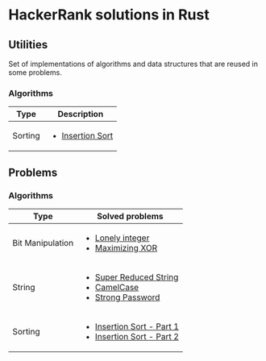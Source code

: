 # HackerRank solutions in Rust

## Utilities

Set of implementations of algorithms and data structures that are reused in some problems.

### **Algorithms**

| Type | Description |
------ | ----------- |
| Sorting | <ul><li>[Insertion Sort](./algorithms/sorting/utils/insertion-sort/src/main.rs)</li></ul> |

## Problems

### **Algorithms**

| Type | Solved problems |
------ | --------------- |
| Bit Manipulation | <ul><li>[Lonely integer](./algorithms/bit-manipulation/lonely-integer/README.md)</li><li>[Maximizing XOR](./algorithms/bit-manipulation/maximizing-xor/README.md)</li></ul> |
| String | <ul><li>[Super Reduced String](./algorithms/strings/super-reduced-string/src/main.rs)</li><li>[CamelCase](./algorithms/strings/camel-case/src/main.rs)</li><li>[Strong Password](./algorithms/strings/strong-password/src/main.rs)</li></ul> |
| Sorting | <ul><li>[Insertion Sort - Part 1](./algorithms/sorting/insertion-sort-part-1/src/main.rs)</li><li>[Insertion Sort - Part 2](./algorithms/sorting/insertion-sort-part-2/src/main.rs)</li></ul> |
